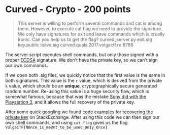 # Curved - Crypto - 200 points

> This server is willing to perform several commands and cat is among them. However, to execute cat flag we need to provide the signature. We only have signatures for exit and leave commands which is cruelly ironic. Can you help us to get the flag?
> curved_server.py
> exit.sig
> key.public
> leave.sig
> curved.quals.2017.volgactf.ru:8786

The server script executes shell commands, but only those signed with a proper [ECDSA](https://en.wikipedia.org/wiki/Elliptic_Curve_Digital_Signature_Algorithm) signature. We don't have the private key, so we can't sign our own commands.

If we open both .sig files, we quickly notice that the first value is the same in both signatures. This value is the `r` value, which is derived from the private `k` value, which should be an **unique**, cryptographically secure generated random number. Re-using this value is a huge security flaw, which is somewhat famous, because that was the mistake [Sony did with the Playstation 3](https://arstechnica.com/gaming/2010/12/ps3-hacked-through-poor-implementation-of-cryptography/), and it allows the full recovery of the private key.

After some quick googling we found [code examples for recovering the private key](http://bitcoin.stackexchange.com/questions/35848/recovering-private-key-when-someone-uses-the-same-k-twice-in-ecdsa-signatures) on StackExchange. After using this code we can then sign our own shell commands, and using `cat flag` gives us the flag `VolgaCTF{N0nce_1s_me@nt_to_be_used_0n1y_Once}`
